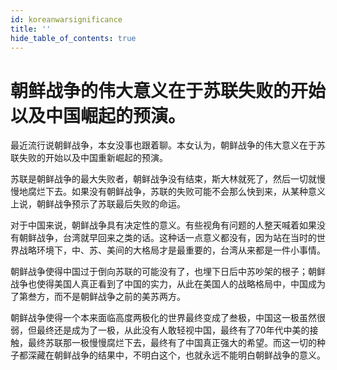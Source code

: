 ```yaml
---
id: koreanwarsignificance
title: ''
hide_table_of_contents: true
---
```


# 朝鲜战争的伟大意义在于苏联失败的开始以及中国崛起的预演。

最近流行说朝鲜战争，本女没事也跟着聊。本女认为，朝鲜战争的伟大意义在于苏联失败的开始以及中国重新崛起的预演。

苏联是朝鲜战争的最大失败者，朝鲜战争没有结束，斯大林就死了，然后一切就慢慢地腐烂下去。如果没有朝鲜战争，苏联的失败可能不会那么快到来，从某种意义上说，朝鲜战争预示了苏联最后失败的命运。

对于中国来说，朝鲜战争具有决定性的意义。有些视角有问题的人整天喊着如果没有朝鲜战争，台湾就早回来之类的话。这种话一点意义都没有，因为站在当时的世界战略环境下，中、苏、美间的大格局才是最重要的，台湾从来都是一件小事情。

朝鲜战争使得中国过于倒向苏联的可能没有了，也埋下日后中苏吵架的根子；朝鲜战争也使得美国人真正看到了中国的实力，从此在美国人的战略格局中，中国成为了第叁方，而不是朝鲜战争之前的美苏两方。

朝鲜战争使得一个本来面临高度两极化的世界最终变成了叁极，中国这一极虽然很弱，但最终还是成为了一极，从此没有人敢轻视中国，最终有了70年代中美的接触，最终苏联那一极慢慢腐烂下去，最终有了中国真正强大的希望。而这一切的种子都深藏在朝鲜战争的结果中，不明白这个，也就永远不能明白朝鲜战争的意义。